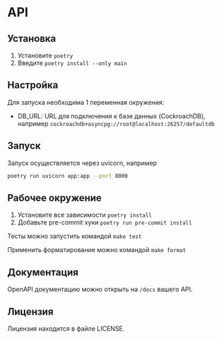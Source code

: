 # API

## Установка

1. Установите `poetry`
2. Введите `poetry install --only main`

## Настройка

Для запуска необходима 1 переменная окружения:
 - DB_URL: URL для подключения к базе данных (CockroachDB), например `cockroachdb+asyncpg://root@localhost:26257/defaultdb`

## Запуск

Запуск осуществляется через uvicorn, например

```bash
poetry run uvicorn app:app --port 8000
```

## Рабочее окружение

1. Установите все зависимости `poetry install`
2. Добавьте pre-commit хуки `poetry run pre-commit install`

Тесты можно запустить командой `make test`

Применить форматирование можно командой `make format`

## Документация

OpenAPI документацию можно открыть на `/docs` вашего API.

## Лицензия

Лицензия находится в файле LICENSE.
